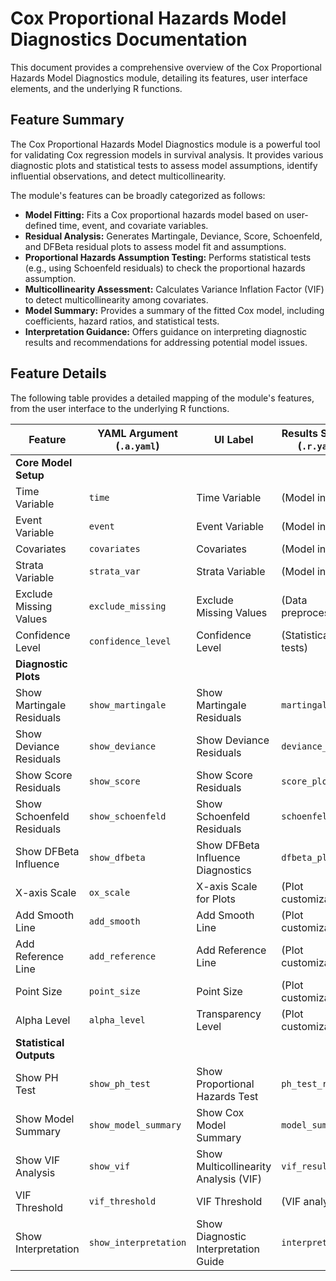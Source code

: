 # Cox Proportional Hazards Model Diagnostics Documentation

This document provides a comprehensive overview of the Cox Proportional Hazards Model Diagnostics module, detailing its features, user interface elements, and the underlying R functions.

## Feature Summary

The Cox Proportional Hazards Model Diagnostics module is a powerful tool for validating Cox regression models in survival analysis. It provides various diagnostic plots and statistical tests to assess model assumptions, identify influential observations, and detect multicollinearity.

The module's features can be broadly categorized as follows:

*   **Model Fitting:** Fits a Cox proportional hazards model based on user-defined time, event, and covariate variables.
*   **Residual Analysis:** Generates Martingale, Deviance, Score, Schoenfeld, and DFBeta residual plots to assess model fit and assumptions.
*   **Proportional Hazards Assumption Testing:** Performs statistical tests (e.g., using Schoenfeld residuals) to check the proportional hazards assumption.
*   **Multicollinearity Assessment:** Calculates Variance Inflation Factor (VIF) to detect multicollinearity among covariates.
*   **Model Summary:** Provides a summary of the fitted Cox model, including coefficients, hazard ratios, and statistical tests.
*   **Interpretation Guidance:** Offers guidance on interpreting diagnostic results and recommendations for addressing potential model issues.

## Feature Details

The following table provides a detailed mapping of the module's features, from the user interface to the underlying R functions.

| Feature                          | YAML Argument (`.a.yaml`)      | UI Label                               | Results Section (`.r.yaml`)         | R Function (`.b.R`)                  |
| -------------------------------- | ------------------------------ | -------------------------------------- | ----------------------------------- | ------------------------------------ |
| **Core Model Setup**             |                                |                                        |                                     |                                      |
| Time Variable                    | `time`                         | Time Variable                          | (Model input)                       | `.fit_cox_model`                     |
| Event Variable                   | `event`                        | Event Variable                         | (Model input)                       | `.fit_cox_model`                     |
| Covariates                       | `covariates`                   | Covariates                             | (Model input)                       | `.fit_cox_model`                     |
| Strata Variable                  | `strata_var`                   | Strata Variable                        | (Model input)                       | `.fit_cox_model`                     |
| Exclude Missing Values           | `exclude_missing`              | Exclude Missing Values                 | (Data preprocessing)                | `.process_data`                      |
| Confidence Level                 | `confidence_level`             | Confidence Level                       | (Statistical tests)                 | `.generate_ph_test`                  |
| **Diagnostic Plots**             |                                |                                        |                                     |                                      |
| Show Martingale Residuals        | `show_martingale`              | Show Martingale Residuals              | `martingale_plot`                   | `.plot_martingale`                   |
| Show Deviance Residuals          | `show_deviance`                | Show Deviance Residuals                | `deviance_plot`                     | `.plot_deviance`                     |
| Show Score Residuals             | `show_score`                   | Show Score Residuals                   | `score_plot`                        | `.plot_score`                        |
| Show Schoenfeld Residuals        | `show_schoenfeld`              | Show Schoenfeld Residuals              | `schoenfeld_plot`                   | `.plot_schoenfeld`                   |
| Show DFBeta Influence            | `show_dfbeta`                  | Show DFBeta Influence Diagnostics      | `dfbeta_plot`                       | `.plot_dfbeta`                       |
| X-axis Scale                     | `ox_scale`                     | X-axis Scale for Plots                 | (Plot customization)                | (various `.plot_` functions)         |
| Add Smooth Line                  | `add_smooth`                   | Add Smooth Line                        | (Plot customization)                | (various `.plot_` functions)         |
| Add Reference Line               | `add_reference`                | Add Reference Line                     | (Plot customization)                | (various `.plot_` functions)         |
| Point Size                       | `point_size`                   | Point Size                             | (Plot customization)                | (various `.plot_` functions)         |
| Alpha Level                      | `alpha_level`                  | Transparency Level                     | (Plot customization)                | (various `.plot_` functions)         |
| **Statistical Outputs**          |                                |                                        |                                     |                                      |
| Show PH Test                     | `show_ph_test`                 | Show Proportional Hazards Test         | `ph_test_results`                   | `.generate_ph_test`                  |
| Show Model Summary               | `show_model_summary`           | Show Cox Model Summary                 | `model_summary`                     | `.generate_model_summary`            |
| Show VIF Analysis                | `show_vif`                     | Show Multicollinearity Analysis (VIF)  | `vif_results`                       | `.generate_vif_analysis`             |
| VIF Threshold                    | `vif_threshold`                | VIF Threshold                          | (VIF analysis)                      | `.generate_vif_analysis`             |
| Show Interpretation              | `show_interpretation`          | Show Diagnostic Interpretation Guide   | `interpretation`                    | `.generate_interpretation`           |

